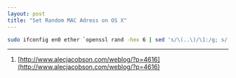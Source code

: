 ```yaml
---
layout: post
title: "Set Random MAC Adress on OS X"
---
```


```bash
sudo ifconfig en0 ether `openssl rand -hex 6 | sed 's/\(..\)/\1:/g; s/.$//'`
```

---
1. [http://www.alecjacobson.com/weblog/?p=4616](http://www.alecjacobson.com/weblog/?p=4616)

